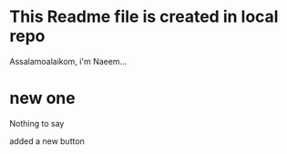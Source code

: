 # This Readme file is created in local repo
Assalamoalaikom, i'm Naeem...

# new one
Nothing to say
<p>added a new button</p>